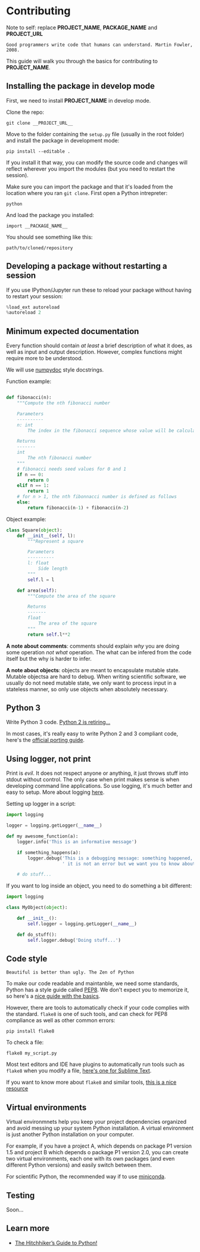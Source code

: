 # Contributing

Note to self: replace __PROJECT_NAME__, __PACKAGE_NAME__ and __PROJECT_URL__

    Good programmers write code that humans can understand. Martin Fowler, 2008.

This guide will walk you through the basics for contributing to __PROJECT_NAME__.

## Installing the package in develop mode

First, we need to install __PROJECT_NAME__ in develop mode.

Clone the repo:

```
git clone __PROJECT_URL__
```

Move to the folder containing the `setup.py` file (usually in the root folder) and install the package in development mode:

```
pip install --editable .
```

If you install it that way, you can modify the source code and changes will reflect wherever you import the modules (but you need to restart the session).

Make sure you can import the package and that it's loaded from the location where you ran `git clone`. First open a Python intrepreter:

```
python
```

And load the package you installed:

```
import __PACKAGE_NAME__
```

You should see something like this:

```
path/to/cloned/repository
```

## Developing a package without restarting a session

If you use IPython/Jupyter run these to reload your package without having to restart your session:

```python
%load_ext autoreload
%autoreload 2
```


## Minimum expected documentation

Every function should contain *at least* a brief description of what it does, as well as input and output description. However, complex functions might require more to be understood.

We will use [numpydoc](https://github.com/numpy/numpy/blob/master/doc/HOWTO_DOCUMENT.rst.txt) style docstrings.

Function example:

```python

def fibonacci(n):
    """Compute the nth fibonacci number

    Parameters
    ----------
    n: int
        The index in the fibonacci sequence whose value will be calculated

    Returns
    -------
    int
        The nth fibonacci number
    """
    # fibonacci needs seed values for 0 and 1
    if n == 0:
        return 0
    elif n == 1:
        return 1
    # for n > 1, the nth fibonnacci number is defined as follows
    else:
        return fibonacci(n-1) + fibonacci(n-2)

```

Object example:

```python
class Square(object):
    def __init__(self, l):
        """Represent a square

        Parameters
        ----------
        l: float
            Side length
        """
        self.l = l

    def area(self):
        """Compute the area of the square

        Returns
        -------
        float
            The area of the square
        """
        return self.l**2
```

**A note about comments**: comments should explain *why* you are doing some operation *not what* operation. The what can be infered from the code itself but the why is harder to infer.

**A note about objects**: objects are meant to encapsulate mutable state. Mutable objectsa are hard to debug. When writing scientific software, we usually do not need mutable state, we only want to process input in a stateless manner, so only use objects when absolutely necessary.

## Python 3

Write Python 3 code. [Python 2 is retiring...](https://pythonclock.org/)

In most cases, it's really easy to write Python 2 and 3 compliant code, here's the [official porting guide](https://docs.python.org/3/howto/pyporting.html).

## Using logger, not print

Print is *evil*. It does not respect anyone or anything, it just throws stuff into stdout without control. The only case when print makes sense is when developing command line applications. So use logging, it's much better and easy to setup. More about logging [here](http://docs.python-guide.org/en/latest/writing/logging/).

Setting up logger in a script:

```python
import logging

logger = logging.getLogger(__name__)

def my awesome_function(a):
    logger.info('This is an informative message')

    if something_happens(a):
        logger.debug('This is a debugging message: something happened,'
                     ' it is not an error but we want you to know about it')

    # do stuff...

```

If you want to log inside an object, you need to do something a bit different:

```python
import logging

class MyObject(object):

    def __init__():
        self.logger = logging.getLogger(__name__)

    def do_stuff():
        self.logger.debug('Doing stuff...')
```

## Code style

    Beautiful is better than ugly. The Zen of Python

To make our code readable and maintanble, we need some standards, Python has a style guide called [PEP8](https://www.python.org/dev/peps/pep-0008/). We don't expect you to memorize it, so here's a [nice guide with the basics](https://gist.github.com/sloria/7001839).

However, there are tools to automatically check if your code complies with the standard. `flake8` is one of such tools, and can check for PEP8 compliance as well as other common errors:

```shell
pip install flake8
```

To check a file:

```
flake8 my_script.py
```

Most text editors and IDE have plugins to automatically run tools such as `flake8` when you modify a file, [here's one for Sublime Text](http://www.sublimelinter.com/en/latest/).

If you want to know more about `flake8` and similar tools, [this is a nice resource](https://blog.sideci.com/about-style-guide-of-python-and-linter-tool-pep8-pyflakes-flake8-haking-pyling-7fdbe163079d)

## Virtual environments

Virtual environmnets help you keep your project dependencies organized and avoid messing up your system Python installation. A virtual environment is just another Python installation on your computer.

For example, if you have a project A, which depends on package P1 version 1.5 and project B which depends o package P1 version 2.0, you can create two virtual environments, each one with its own packages (and even different Python versions) and easily switch between them.

For scientific Python, the recommended way if to use [miniconda](https://conda.io/miniconda.html).

## Testing

Soon...

## Learn more

* [The Hitchhiker’s Guide to Python!](http://docs.python-guide.org/en/latest/)